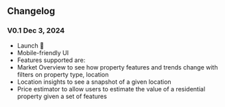 ## Changelog

### V0.1 Dec 3, 2024
- Launch 🎉
- Mobile-friendly UI
- Features supported are:
- Market Overview to see how property features and trends change with filters on property type, location
- Location insights to see a snapshot of a given location
- Price estimator to allow users to estimate the value of a residential property given a set of features
